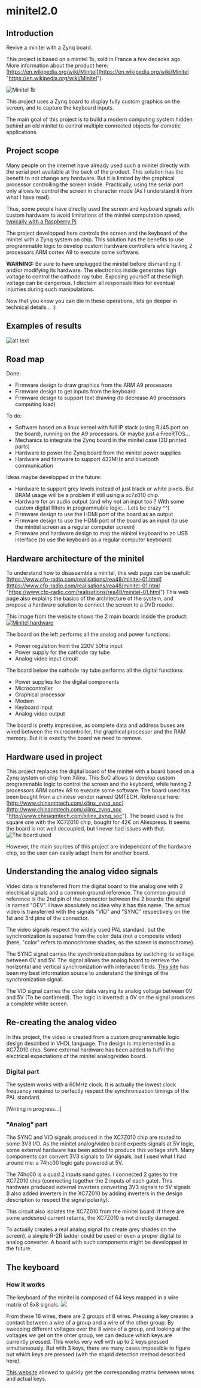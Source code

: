 # minitel2.0
## Introduction
Revive a minitel with a Zynq board.

This project is based on a minitel 1b, sold in France a few decades ago. More information about the product here: [https://en.wikipedia.org/wiki/Minitel](https://en.wikipedia.org/wiki/Minitel "https://en.wikipedia.org/wiki/Minitel").

![Minitel 1b](https://upload.wikimedia.org/wikipedia/commons/3/3d/Minitel_terminal.jpg "Minitel 1b")

This project uses a Zynq board to display fully custom graphics on the screen, and to capture the keyboard inputs.

The main goal of this project is to build a modern computing system hidden behind an old minitel to control multiple connected objects for domotic applications.

## Project scope
Many people on the internet have already used such a minitel directly with the serial port available at the back of the product. This solution has the benefit to not change any hardware. But it is limited by the graphical processor controlling the screen inside. Practically, using the serial port only allows to control the screen in character mode (As I understand it from what I have read).

Thus, some people have directly used the screen and keyboard signals with custom hardware to avoid limitations of the minitel computation speed, [typically with a Raspberry Pi](https://wiki.labomedia.org/index.php/Renaissance_d'un_Minitel_avec_une_Raspberry_Pi "typically with a Raspberry Pi").

The project developped here controls the screen and the keyboard of the minitel with a Zynq system on chip. This solution has the benefits to use programmable logic to develop custom hardware controllers while having 2 processors ARM cortex A9 to execute some software.

**WARNING:** Be sure to have unplugged the minitel before dismantling it and/or modifying its hardware. The electronics inside generates high voltage to control the cathode ray tube. Exposing yourself at these high voltage can be dangerous. I disclaim all responsabilities for eventual injurries during such manipulations.

Now that you know you can die in these operations, lets go deeper in technical details... :)

## Examples of results
![alt text](https://github.com/dubicube/minitel2.0/blob/main/pics/minitel_eirbot.jpg?raw=true)

## Road map
Done:
- Firmware design to draw graphics from the ARM A9 processors
- Firmware design to get inputs from the keyboard
- Firmware design to support text drawing (to decrease A9 processors computing load)

To do:
- Software based on a linux kernel with full IP stack (using RJ45 port on the board), running on the A9 processors. Or maybe just a FreeRTOS...
- Mechanics to integrate the Zynq board in the minitel case (3D printed parts)
- Hardware to power the Zynq board from the minitel power supplies
- Hardware and firmware to support 433MHz and bluetooth communication

Ideas maybe developped in the future:
- Hardware to support grey levels instead of just black or white pixels. But BRAM usage will be a problem if still using a xc7z010 chip.
- Hardware for an audio output (and why not an input too ? With some custom digital filters in programmable logic... Lets be crazy ^^)
- Firmware design to use the HDMi port of the board as an output
- Firmware design to use the HDMi port of the board as an input (to use the minitel screen as a regular computer screen)
- Firmware and hardware design to map the minitel keyboard to an USB interface (to use the keyboard as a regular computer keyboard)

## Hardware architecture of the minitel
To understand how to disassemble a minitel, this web page can be usefull:
[https://www.cfp-radio.com/realisations/rea48/minitel-01.html](https://www.cfp-radio.com/realisations/rea48/minitel-01.html "https://www.cfp-radio.com/realisations/rea48/minitel-01.html")
This web page also explains the basics of the architecture of the system, and propose a hardware solution to connect the screen to a DVD reader.

This image from the website shows the 2 main boards inside the product:
[![Minitel hardware](https://www.cfp-radio.com/realisations/rea48/PG_FE44A.jpg "Minitel hardware")](http://https://www.cfp-radio.com/realisations/rea48/minitel-01.html "Minitel hardware")

The board on the left performs all the analog and power functions:
- Power regulation from the 220V 50Hz input
- Power supply for the cathode ray tube
- Analog video input circuit

The board below the cathode ray tube performs all the digital functions:
- Power supplies for the digital components
- Microcontroller
- Graphical processor
- Modem
- Keyboard input
- Analog video output

The board is pretty impressive, as complete data and address buses are wired between the microcontroller, the graphical processor and the RAM memory. But it is exactly the board we need to remove.

## Hardware used in project
This project replaces the digital board of the minitel with a board based on a Zynq system on chip from Xilinx. This SoC allows to develop custom programmable logic to control the screen and the keyboard, while having 2 processors ARM cortex A9 to execute some software. The board used has been bought from a chinese vendor named QMTECH. Reference here: [http://www.chinaqmtech.com/xilinx_zynq_soc](http://www.chinaqmtech.com/xilinx_zynq_soc "http://www.chinaqmtech.com/xilinx_zynq_soc"). The board used is the square one with the XC7Z010 chip, bought for 42€ on Aliexpress. It seems the board is not well decoupled, but I never had issues with that.
![The board used](http://nwzimg.wezhan.hk/contents/sitefiles3604/18020567/images/2758872.jpg "The board used")

However, the main sources of this project are independant of the hardware chip, so the user can easily adapt them for another board.

## Understanding the analog video signals
Video data is transferred from the digital board to the analog one with 2 electrical signals and a common ground reference. The common ground reference is the 2nd pin of the connector between the 2 boards: the signal is named "OEV". I have absolutely no idea why it has this name. The actual video is transferred with the signals "VID" and "SYNC" respectively on the 1st and 3rd pins of the connector.

The video signals respect the widely used PAL standard, but the synchronization is separed from the color data (not a composite video) (here, "color" refers to monochrome shades, as the screen is monochrome).

The SYNC signal carries the synchronization pulses by switching its voltage between 0V and 5V. The signal allows the analog board to retrieve the horizontal and vertical synchronization with interlaced fields. [This site](http://www.batsocks.co.uk/readme/video_timing.htm "This site") has been my best information source to understand the timings of the synchronization signal.

The VID signal carries the color data varying its analog voltage between 0V and 5V (To be confirmed). The logic is inverted: a 0V on the signal produces a complete white screen.

## Re-creating the analog video
In this project, the video is created from a custom programmable logic design described in VHDL language. The design is implemented in a XC7Z010 chip. Some external hardware has been added to fulfill the electrical expectations of the minitel analog/video board.
### Digital part
The system works with a 60MHz clock. It is actually the lowest clock frequency required to perfectly respect the synchronization timings of the PAL standard.

[Writing in progress...]

### "Analog" part
The SYNC and VID signals produced in the XC7Z010 chip are routed to some 3V3 I/O. As the minitel analog/video board expects signals at 5V logic, some external hardware has been added to produce this voltage shift. Many components can convert 3V3 signals to 5V signals, but I used what I had around me: a 74hc00 logic gate powered at 5V.

The 74hc00 is a quad 2 inputs nand gates. I connected 2 gates to the XC7Z010 chip (connecting together the 2 inputs of each gate). This hardware produced external inverters converting 3V3 signals to 5V signals (I also added inverters in the XC7Z010 by adding inverters in the design description to respect the signal polarity).

This circuit also isolates the XC7Z010 from the minitel board: if there are some undesired current returns, the XC7Z010 is not directly damaged.

To actually creates a real analog signal (to create grey shades on the screen), a simple R-2R ladder could be used or even a proper digital to analog converter. A board with such components might be developped in the future.

## The keyboard
### How it works
The keyboard of the minitel is composed of 64 keys mapped in a wire matrix of 8x8 signals.
[![](https://wiki.labomedia.org/images/thumb/1/13/Minitel1Clavier.jpg/400px-Minitel1Clavier.jpg)](https://wiki.labomedia.org/images/thumb/1/13/Minitel1Clavier.jpg/400px-Minitel1Clavier.jpg)

From these 16 wires, there are 2 groups of 8 wires. Pressing a key creates a contact between a wire of a group and a wire of the other group. By sweeping different voltages over the 8 wires of a group, and looking at the voltages we get on the ohter group, we can deduce which keys are currently pressed.
This works very well with up to 2 keys pressed simultaneously. But with 3 keys, there are many cases impossible to figure out which keys are pressed (with the stupid detection method described here).

[This website](https://wiki.labomedia.org/index.php/Renaissance_d'un_Minitel_avec_une_Raspberry_Pi "This website") allowed to quickly get the corresponding matrix between wires and actual keys.
